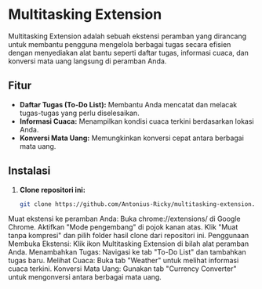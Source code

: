 # Multitasking Extension

Multitasking Extension adalah sebuah ekstensi peramban yang dirancang untuk membantu pengguna mengelola berbagai tugas secara efisien dengan menyediakan alat bantu seperti daftar tugas, informasi cuaca, dan konversi mata uang langsung di peramban Anda.

## Fitur

- **Daftar Tugas (To-Do List):** Membantu Anda mencatat dan melacak tugas-tugas yang perlu diselesaikan.
- **Informasi Cuaca:** Menampilkan kondisi cuaca terkini berdasarkan lokasi Anda.
- **Konversi Mata Uang:** Memungkinkan konversi cepat antara berbagai mata uang.

## Instalasi

1. **Clone repositori ini:**

   ```bash
   git clone https://github.com/Antonius-Ricky/multitasking-extension.git
Muat ekstensi ke peramban Anda:
Buka chrome://extensions/ di Google Chrome.
Aktifkan "Mode pengembang" di pojok kanan atas.
Klik "Muat tanpa kompresi" dan pilih folder hasil clone dari repositori ini.
Penggunaan
Membuka Ekstensi: Klik ikon Multitasking Extension di bilah alat peramban Anda.
Menambahkan Tugas: Navigasi ke tab "To-Do List" dan tambahkan tugas baru.
Melihat Cuaca: Buka tab "Weather" untuk melihat informasi cuaca terkini.
Konversi Mata Uang: Gunakan tab "Currency Converter" untuk mengonversi antara berbagai mata uang.
